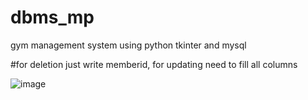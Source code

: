 # dbms_mp
gym management system using python tkinter and mysql


#for deletion just write memberid, for updating need to fill all columns

![image](https://github.com/user-attachments/assets/da6651c1-bd8b-48c8-841a-400129c4ca72)
